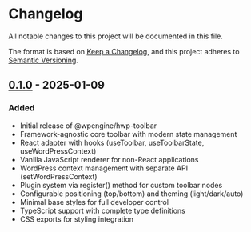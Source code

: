 # Changelog

All notable changes to this project will be documented in this file.

The format is based on [Keep a Changelog](https://keepachangelog.com/en/1.0.0/),
and this project adheres to [Semantic Versioning](https://semver.org/spec/v2.0.0.html).

## [0.1.0] - 2025-01-09

### Added
- Initial release of @wpengine/hwp-toolbar
- Framework-agnostic core toolbar with modern state management
- React adapter with hooks (useToolbar, useToolbarState, useWordPressContext)
- Vanilla JavaScript renderer for non-React applications
- WordPress context management with separate API (setWordPressContext)
- Plugin system via register() method for custom toolbar nodes
- Configurable positioning (top/bottom) and theming (light/dark/auto)
- Minimal base styles for full developer control
- TypeScript support with complete type definitions
- CSS exports for styling integration

[0.1.0]: https://github.com/wpengine/hwptoolkit/releases/tag/toolbar-v0.1.0
